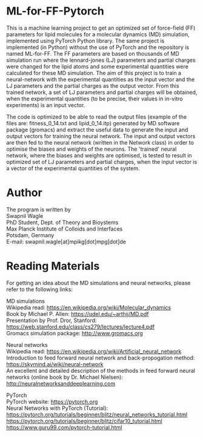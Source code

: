 # ML-for-FF-Pytorch

This is a machine learning project to get an optimized set of force-field (FF) parameters for lipid molecules for a molecular dynamics (MD) simulation, implemented using PyTorch Python library. The same project is implemented (in Python) without the use of PyTorch and the repository is named ML-for-FF. The FF parameters are based on thousands of MD simulation run where the lennard-jones (LJ) parameters and partial charges were changed for the lipid atoms and some experimental quantities were calculated for these MD simulation. The aim of this project is to train a neural-network with the experimental quantities as the input vector and the LJ parameters and the partial charges as the output vector. From this trained network, a set of LJ parameters and partial charges will be obtained, when the experimental quantities (to be precise, their values in in-vitro experiments) is an input vector. 

The code is optimized to be able to read the output files (example of the files are: fitness_0_14.txt and lipid_0_14.itp) generated by MD software package (gromacs) and extract the useful data to generate the input and output vectors for training the neural network. The input and output vectors are then fed to the neural network (written in the Network class) in order to optimise the biases and weights of the neurons. The 'trained' neural network, where the biases and weights are optimised, is tested to result in optimized set of LJ parameters and partial charges, when the input vector is a vector of the experimental quantities of the system. 

# Author

The program is written by <br/>
Swapnil Wagle <br/>
PhD Student, Dept. of Theory and Bioystems <br/>
Max Planck Institute of Colloids and Interfaces <br/> 
Potsdam, Germany <br/>
E-mail: swapnil.wagle[at]mpikg[dot]mpg[dot]de

# Reading Materials

For getting an idea about the MD simulations and neural networks, please refer to the following links:

MD simulations <br/>
Wikipedia read: https://en.wikipedia.org/wiki/Molecular_dynamics <br/>
Book by Michael P. Allen: https://udel.edu/~arthij/MD.pdf <br/>
Presentation by Prof. Dror, Stanford: https://web.stanford.edu/class/cs279/lectures/lecture4.pdf <br/>
Gromacs simulation package: http://www.gromacs.org <br/>

Neural networks <br/>
Wikipedia read: https://en.wikipedia.org/wiki/Artificial_neural_network <br/>
Introduction to feed forward neural network and back-propogation method:
https://skymind.ai/wiki/neural-network <br/>
An excellent and detailed description of the methods in feed forward neural networks (online book by Dr. Michael Nielsen):
http://neuralnetworksanddeeplearning.com

PyTorch <br/>
PyTorch website: https://pytorch.org <br/>
Neural Networks with PyTorch (Tutorial): https://pytorch.org/tutorials/beginner/blitz/neural_networks_tutorial.html <br/>
https://pytorch.org/tutorials/beginner/blitz/cifar10_tutorial.html <br/>
https://www.guru99.com/pytorch-tutorial.html <br/>


